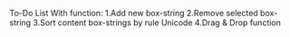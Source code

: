 To-Do List
With function: 1.Add new box-string 2.Remove selected box-string 3.Sort content box-strings by rule Unicode 4.Drag & Drop function